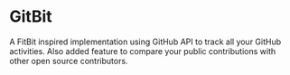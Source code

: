 # GitBit

A FitBit inspired implementation using GitHub API to track all your GitHub activities. 
Also added feature to compare your public contributions with other open source contributors.
